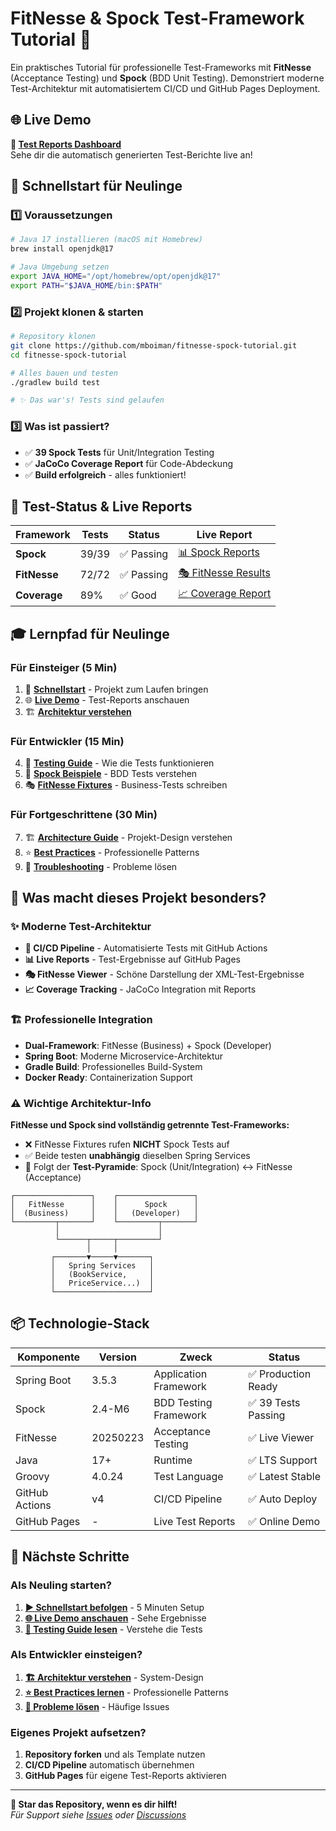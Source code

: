 # FitNesse & Spock Test-Framework Tutorial 🧪

Ein praktisches Tutorial für professionelle Test-Frameworks mit **FitNesse** (Acceptance Testing) und **Spock** (BDD Unit Testing). Demonstriert moderne Test-Architektur mit automatisiertem CI/CD und GitHub Pages Deployment.

## 🌐 Live Demo

**🔗 [Test Reports Dashboard](https://mboiman.github.io/fitnesse-spock-tutorial/)**  
Sehe dir die automatisch generierten Test-Berichte live an!

## 🚀 Schnellstart für Neulinge

### 1️⃣ Voraussetzungen
```bash
# Java 17 installieren (macOS mit Homebrew)
brew install openjdk@17

# Java Umgebung setzen
export JAVA_HOME="/opt/homebrew/opt/openjdk@17"
export PATH="$JAVA_HOME/bin:$PATH"
```

### 2️⃣ Projekt klonen & starten
```bash
# Repository klonen
git clone https://github.com/mboiman/fitnesse-spock-tutorial.git
cd fitnesse-spock-tutorial

# Alles bauen und testen
./gradlew build test

# ✨ Das war's! Tests sind gelaufen
```

### 3️⃣ Was ist passiert?
- ✅ **39 Spock Tests** für Unit/Integration Testing
- ✅ **JaCoCo Coverage Report** für Code-Abdeckung
- ✅ **Build erfolgreich** - alles funktioniert!

## 🎯 Test-Status & Live Reports

| Framework | Tests | Status | Live Report |
|-----------|-------|--------|-------------|
| **Spock** | 39/39 | ✅ Passing | [📊 Spock Reports](https://mboiman.github.io/fitnesse-spock-tutorial/) |
| **FitNesse** | 72/72 | ✅ Passing | [🎭 FitNesse Results](https://mboiman.github.io/fitnesse-spock-tutorial/fitnesse-results.html) |
| **Coverage** | 89% | ✅ Good | [📈 Coverage Report](https://mboiman.github.io/fitnesse-spock-tutorial/) |

## 🎓 Lernpfad für Neulinge

### Für Einsteiger (5 Min)
1. 🚀 **[Schnellstart](#🚀-schnellstart-für-neulinge)** - Projekt zum Laufen bringen
2. 🌐 **[Live Demo](#🌐-live-demo)** - Test-Reports anschauen
3. 🏗️ **[Architektur verstehen](#⚠️-wichtige-architektur-info)**

### Für Entwickler (15 Min)
4. 🧪 **[Testing Guide](docs/testing-guide.md)** - Wie die Tests funktionieren
5. 📖 **[Spock Beispiele](docs/examples/spock-tests.md)** - BDD Tests verstehen
6. 🎭 **[FitNesse Fixtures](docs/examples/fitnesse-fixtures.md)** - Business-Tests schreiben

### Für Fortgeschrittene (30 Min)
7. 🏗️ **[Architecture Guide](docs/architecture.md)** - Projekt-Design verstehen
8. ⭐ **[Best Practices](docs/best-practices.md)** - Professionelle Patterns
9. 🔧 **[Troubleshooting](docs/troubleshooting.md)** - Probleme lösen

## 🎯 Was macht dieses Projekt besonders?

### ✨ Moderne Test-Architektur
- **🔄 CI/CD Pipeline** - Automatisierte Tests mit GitHub Actions
- **📊 Live Reports** - Test-Ergebnisse auf GitHub Pages
- **🎭 FitNesse Viewer** - Schöne Darstellung der XML-Test-Ergebnisse
- **📈 Coverage Tracking** - JaCoCo Integration mit Reports

### 🏗️ Professionelle Integration
- **Dual-Framework**: FitNesse (Business) + Spock (Developer)
- **Spring Boot**: Moderne Microservice-Architektur
- **Gradle Build**: Professionelles Build-System
- **Docker Ready**: Containerization Support

### ⚠️ Wichtige Architektur-Info

**FitNesse und Spock sind vollständig getrennte Test-Frameworks:**
- ❌ FitNesse Fixtures rufen **NICHT** Spock Tests auf
- ✅ Beide testen **unabhängig** dieselben Spring Services  
- 🔺 Folgt der **Test-Pyramide**: Spock (Unit/Integration) ↔ FitNesse (Acceptance)

```
┌─────────────────┐    ┌─────────────────┐
│   FitNesse      │    │      Spock      │
│  (Business)     │    │   (Developer)   │
└─────────┬───────┘    └─────────┬───────┘
          │                      │
          └──────┬─────┬─────────┘
                 │     │
         ┌───────▼─────▼───────┐
         │   Spring Services   │
         │   (BookService,     │
         │   PriceService...)  │
         └─────────────────────┘
```

## 📦 Technologie-Stack

| Komponente | Version | Zweck | Status |
|------------|---------|-------|--------|
| Spring Boot | 3.5.3 | Application Framework | ✅ Production Ready |
| Spock | 2.4-M6 | BDD Testing Framework | ✅ 39 Tests Passing |
| FitNesse | 20250223 | Acceptance Testing | ✅ Live Viewer |
| Java | 17+ | Runtime | ✅ LTS Support |
| Groovy | 4.0.24 | Test Language | ✅ Latest Stable |
| GitHub Actions | v4 | CI/CD Pipeline | ✅ Auto Deploy |
| GitHub Pages | - | Live Test Reports | ✅ Online Demo |

## 🚀 Nächste Schritte

### Als Neuling starten?
1. **[▶️ Schnellstart befolgen](#🚀-schnellstart-für-neulinge)** - 5 Minuten Setup
2. **[🌐 Live Demo anschauen](https://mboiman.github.io/fitnesse-spock-tutorial/)** - Sehe Ergebnisse
3. **[📖 Testing Guide lesen](docs/testing-guide.md)** - Verstehe die Tests

### Als Entwickler einsteigen?
1. **[🏗️ Architektur verstehen](docs/architecture.md)** - System-Design
2. **[⭐ Best Practices lernen](docs/best-practices.md)** - Professionelle Patterns
3. **[🔧 Probleme lösen](docs/troubleshooting.md)** - Häufige Issues

### Eigenes Projekt aufsetzen?
1. **Repository forken** und als Template nutzen
2. **CI/CD Pipeline** automatisch übernehmen
3. **GitHub Pages** für eigene Test-Reports aktivieren

---

**🌟 Star das Repository, wenn es dir hilft!**  
*Für Support siehe [Issues](https://github.com/mboiman/fitnesse-spock-tutorial/issues) oder [Discussions](https://github.com/mboiman/fitnesse-spock-tutorial/discussions)*